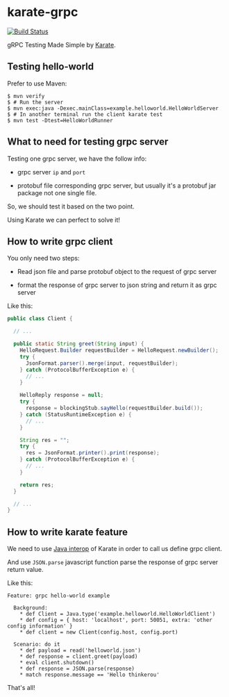 # karate-grpc

[![Build Status](https://api.travis-ci.org/thinkerou/karate-grpc.svg)](https://travis-ci.org/thinkerou/karate-grpc)

gRPC Testing Made Simple by [Karate](https://github.com/intuit/karate).

## Testing hello-world

Prefer to use Maven:

```
$ mvn verify
$ # Run the server
$ mvn exec:java -Dexec.mainClass=example.helloworld.HelloWorldServer
$ # In another terminal run the client karate test
$ mvn test -Dtest=HelloWorldRunner
```

## What to need for testing grpc server

Testing one grpc server, we have the follow info:

- grpc server `ip` and `port`

- protobuf file corresponding grpc server, but usually it's a protobuf jar package not one single file.

So, we should test it based on the two point.

Using Karate we can perfect to solve it!

## How to write grpc client

You only need two steps:

- Read json file and parse protobuf object to the request of grpc server

- format the response of grpc server to json string and return it as grpc server

Like this:

```java
public class Client {

  // ...

  public static String greet(String input) {
    HelloRequest.Builder requestBuilder = HelloRequest.newBuilder();
    try {
      JsonFormat.parser().merge(input, requestBuilder);
    } catch (ProtocolBufferException e) {
      // ...
    }

    HelloReply response = null;
    try {
      response = blockingStub.sayHello(requestBuilder.build());
    } catch (StatusRuntimeException e) {
      // ...
    }

    String res = "";
    try {
      res = JsonFormat.printer().print(response);
    } catch (ProtocolBufferException e) {
      // ...
    }

    return res;
  }

  // ...
}

```

## How to write karate feature

We need to use [Java interop](https://github.com/intuit/karate#java-interop) of Karate in order to call us define grpc client.

And use `JSON.parse` javascript function parse the response of grpc server return value.

Like this:

```
Feature: grpc hello-world example

  Background:
    * def Client = Java.type('example.helloworld.HelloWorldClient')
    * def config = { host: 'localhost', port: 50051, extra: 'other config information' }
    * def client = new Client(config.host, config.port)

  Scenario: do it
    * def payload = read('helloworld.json')
    * def response = client.greet(payload)
    * eval client.shutdown()
    * def response = JSON.parse(response)
    * match response.message == 'Hello thinkerou'
```

That's all!
